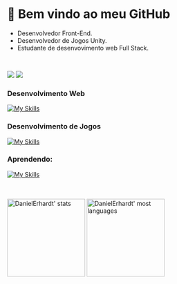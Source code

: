# 👋 Bem vindo ao meu GitHub

+ Desenvolvedor Front-End.
+ Desenvolvedor de Jogos Unity.
+ Estudante de desenvovimento web Full Stack.

<br />

<a href="https://www.linkedin.com/in/daniel-erhcardoso" target="_blank"><img src="https://img.shields.io/badge/-DanielErhardt-%230077B5?style=for-the-badge&logo=linkedin&logoColor=white" target="_blank"></a> 
<a href = "mailto:daniel.erhcardoso@gmail.com" >
  <img src="https://img.shields.io/badge/Gmail-D14836?style=for-the-badge&logo=gmail&logoColor=white" target="_blank" />
</a>
### Desenvolvimento Web
[![My Skills](https://skills.thijs.gg/icons?i=html,css,js,typescript,react,jest,redux)](https://skills.thijs.gg)
<br />
### Desenvolvimento de Jogos
[![My Skills](https://skills.thijs.gg/icons?i=unity,cs)](https://skills.thijs.gg)
<br />
### Aprendendo:
[![My Skills](https://skills.thijs.gg/icons?i=docker,mysql,nodejs,styledcomponents)](https://skills.thijs.gg)

<br />

<!--
Alternativa para ícones.
<img align="center" alt="JavaScript" height="30" width="30" src="https://cdn.jsdelivr.net/gh/devicons/devicon/icons/javascript/javascript-original.svg"> &nbsp;

## Projetos em destaque:

[![Readme Card](https://github-readme-stats.vercel.app/api/pin/?username=DanielErhardt&repo=react-recipes-app&theme=codeSTACKr&border_color=ffffff)](https://github.com/DanielErhardt/react-recipes-app)
-->

<br />

<span>
<img height="180em" src="https://github-readme-stats.vercel.app/api?username=DanielErhardt&show_icons=true&theme=vision-friendly-dark" alt="DanielErhardt' stats"/>
<img height="180em" src="https://github-readme-stats.vercel.app/api/top-langs/?username=DanielErhardt&layout=compact&theme=vision-friendly-dark" alt="DanielErhardt' most languages"/>
</span>
